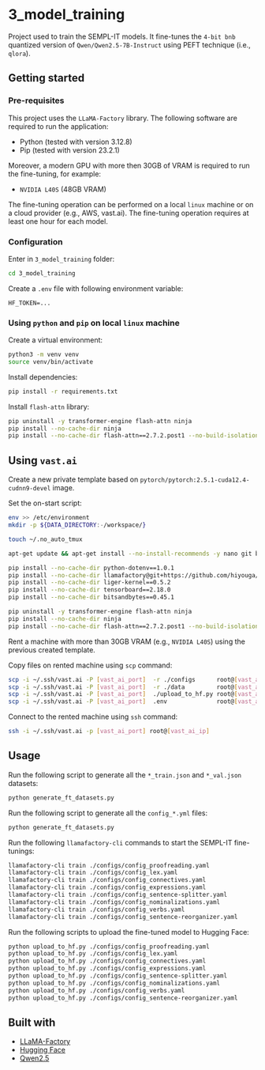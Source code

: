 # 3_model_training
Project used to train the SEMPL-IT models. It fine-tunes the `4-bit bnb` quantized version of `Qwen/Qwen2.5-7B-Instruct` using PEFT technique (i.e., `qlora`).

## Getting started
### Pre-requisites
This project uses the `LLaMA-Factory` library. The following software are required to run the application:
* Python (tested with version 3.12.8)
* Pip (tested with version 23.2.1)

Moreover, a modern GPU with more then 30GB of VRAM is required to run the fine-tuning, for example:
* `NVIDIA L40S` (48GB VRAM)

The fine-tuning operation can be performed on a local `linux` machine or on a cloud provider (e.g., AWS, vast.ai). The fine-tuning operation requires at least one hour for each model. 

### Configuration
Enter in `3_model_training` folder:
```sh
cd 3_model_training
```

Create a `.env` file with following environment variable:
```
HF_TOKEN=...
```

### Using `python` and `pip` on local `linux` machine
Create a virtual environment:
```sh
python3 -m venv venv
source venv/bin/activate
```

Install dependencies:
```sh
pip install -r requirements.txt
```

Install `flash-attn` library:
```sh
pip uninstall -y transformer-engine flash-attn ninja
pip install --no-cache-dir ninja
pip install --no-cache-dir flash-attn==2.7.2.post1 --no-build-isolation
```

## Using `vast.ai`
Create a new private template based on `pytorch/pytorch:2.5.1-cuda12.4-cudnn9-devel` image.

Set the on-start script:
```sh
env >> /etc/environment
mkdir -p ${DATA_DIRECTORY:-/workspace/}

touch ~/.no_auto_tmux

apt-get update && apt-get install --no-install-recommends -y nano git build-essential screen && apt-get clean && rm -rf /var/lib/apt/lists/*

pip install --no-cache-dir python-dotenv==1.0.1
pip install --no-cache-dir llamafactory@git+https://github.com/hiyouga/LLaMA-Factory
pip install --no-cache-dir liger-kernel==0.5.2
pip install --no-cache-dir tensorboard==2.18.0
pip install --no-cache-dir bitsandbytes==0.45.1

pip uninstall -y transformer-engine flash-attn ninja
pip install --no-cache-dir ninja
pip install --no-cache-dir flash-attn==2.7.2.post1 --no-build-isolation
```

Rent a machine with more than 30GB VRAM (e.g., `NVIDIA L40S`) using the previous created template.

Copy files on rented machine using `scp` command:
```sh
scp -i ~/.ssh/vast.ai -P [vast_ai_port]  -r ./configs      root@[vast_ai_ip]:/root/configs
scp -i ~/.ssh/vast.ai -P [vast_ai_port]  -r ./data         root@[vast_ai_ip]:/root/data
scp -i ~/.ssh/vast.ai -P [vast_ai_port]  ./upload_to_hf.py root@[vast_ai_ip]:/root/upload_to_hf.py
scp -i ~/.ssh/vast.ai -P [vast_ai_port]  .env              root@[vast_ai_ip]:/root/.env
```

Connect to the rented machine using `ssh` command:
```sh
ssh -i ~/.ssh/vast.ai -p [vast_ai_port] root@[vast_ai_ip]
```

## Usage
Run the following script to generate all the `*_train.json` and `*_val.json` datasets:
```sh
python generate_ft_datasets.py
```

Run the following script to generate all the `config_*.yml` files:
```sh
python generate_ft_datasets.py
```

Run the following `llamafactory-cli` commands to start the SEMPL-IT fine-tunings:
```sh
llamafactory-cli train ./configs/config_proofreading.yaml
llamafactory-cli train ./configs/config_lex.yaml
llamafactory-cli train ./configs/config_connectives.yaml
llamafactory-cli train ./configs/config_expressions.yaml
llamafactory-cli train ./configs/config_sentence-splitter.yaml
llamafactory-cli train ./configs/config_nominalizations.yaml
llamafactory-cli train ./configs/config_verbs.yaml
llamafactory-cli train ./configs/config_sentence-reorganizer.yaml
```

Run the following scripts to upload the fine-tuned model to Hugging Face:
```sh
python upload_to_hf.py ./configs/config_proofreading.yaml
python upload_to_hf.py ./configs/config_lex.yaml
python upload_to_hf.py ./configs/config_connectives.yaml
python upload_to_hf.py ./configs/config_expressions.yaml
python upload_to_hf.py ./configs/config_sentence-splitter.yaml
python upload_to_hf.py ./configs/config_nominalizations.yaml
python upload_to_hf.py ./configs/config_verbs.yaml
python upload_to_hf.py ./configs/config_sentence-reorganizer.yaml
```

## Built with
* [LLaMA-Factory](https://github.com/hiyouga/LLaMA-Factory)
* [Hugging Face](https://huggingface.co)
* [Qwen2.5](https://github.com/QwenLM/Qwen2.5)
